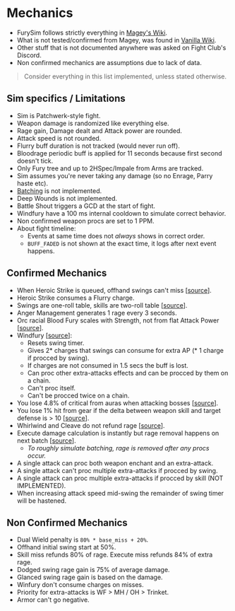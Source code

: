 # Mechanics

* FurySim follows strictly everything in [Magey's Wiki][magey].
* What is not tested/confirmed from Magey, was found in [Vanilla Wiki][wiki].
* Other stuff that is not documented anywhere was asked on Fight Club's Discord.
* Non confirmed mechanics are assumptions due to lack of data.

> Consider everything in this list implemented, unless stated otherwise.

## Sim specifics / Limitations

* Sim is Patchwerk-style fight.
* Weapon damage is randomized like everything else.
* Rage gain, Damage dealt and Attack power are rounded.
* Attack speed is not rounded.
* Flurry buff duration is not tracked (would never run off).
* Bloodrage periodic buff is applied for 11 seconds because first second doesn't tick.
* Only Fury tree and up to 2HSpec/Impale from Arms are tracked.
* Sim assumes you're never taking any damage (so no Enrage, Parry haste etc).
* [Batching][batching] is not implemented.
* Deep Wounds is not implemented.
* Battle Shout triggers a GCD at the start of fight.
* Windfury have a 100 ms internal cooldown to simulate correct behavior.
* Non confirmed weapon procs are set to 1 PPM.
* About fight timeline:
  * Events at same time does not *always* shows in correct order.
  * ``BUFF_FADED`` is not shown at the exact time, it logs after next event happens.

## Confirmed Mechanics

* When Heroic Strike is queued, offhand swings can't miss [[source][hsbug]].
* Heroic Strike consumes a Flurry charge.
* Swings are one-roll table, skills are two-roll table [[source][attacktable]].
* Anger Management generates 1 rage every 3 seconds.
* Orc racial Blood Fury scales with Strength, not from flat Attack Power [[source][bf]].
* Windfury [[source][wf]]:
  * Resets swing timer.
  * Gives 2* charges that swings can consume for extra AP (* 1 charge if procced by swing).
  * If charges are not consumed in 1.5 secs the buff is lost.
  * Can proc other extra-attacks effects and can be procced by them on a chain.
  * Can't proc itself.
  * Can't be procced twice on a chain.
* You lose 4.8% of critical from auras when attacking bosses [[source][critsupp]].
* You lose 1% hit from gear if the delta between weapon skill and target defense is > 10 [[source][hitcap]].
* Whirlwind and Cleave do not refund rage [[source][refund]].
* Execute damage calculation is instantly but rage removal happens on next batch [[source][batching]].
  * *To roughly simulate batching, rage is removed after any procs occur.*
* A single attack can proc both weapon enchant and an extra-attack.
* A single attack can't proc multiple extra-attacks if procced by swing.
* A single attack can proc multiple extra-attacks if procced by skill (NOT IMPLEMENTED).
* When increasing attack speed mid-swing the remainder of swing timer will be hastened.

## Non Confirmed Mechanics

* Dual Wield penalty is ``80% * base_miss + 20%``.
* Offhand initial swing start at 50%.
* Skill miss refunds 80% of rage. Execute miss refunds 84% of extra rage.
* Dodged swing rage gain is 75% of average damage.
* Glanced swing rage gain is based on the damage.
* Winfury don't consume charges on misses.
* Priority for extra-attacks is WF > MH / OH > Trinket.
* Armor can't go negative.

[magey]: https://github.com/magey/classic-warrior/wiki
[wiki]: https://vanilla-wow.fandom.com/wiki/Vanilla_WoW_Wiki
[hsbug]: https://us.forums.blizzard.com/en/wow/t/wow-classic-%E2%80%9Cnot-a-bug%E2%80%9D-list-updated-12132019/175887/115
[batching]: https://github.com/magey/classic-warrior/wiki/Spell-batching
[wf]: https://github.com/magey/classic-warrior/wiki/Windfury-Totem
[attacktable]: https://github.com/magey/classic-warrior/wiki/Attack-table
[critsupp]: https://us.forums.blizzard.com/en/wow/t/bug-berserker-stance/196414/8
[hitcap]: https://www.wowhead.com/news=292085/hit-cap-in-classic-wow-clarifications
[bf]: https://github.com/magey/classic-warrior/issues/2
[refund]: https://github.com/magey/classic-warrior/issues/27
